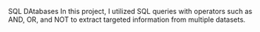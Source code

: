 SQL DAtabases 
In this project, I utilized SQL queries with operators such as AND, OR, and NOT to extract targeted information from multiple datasets.
